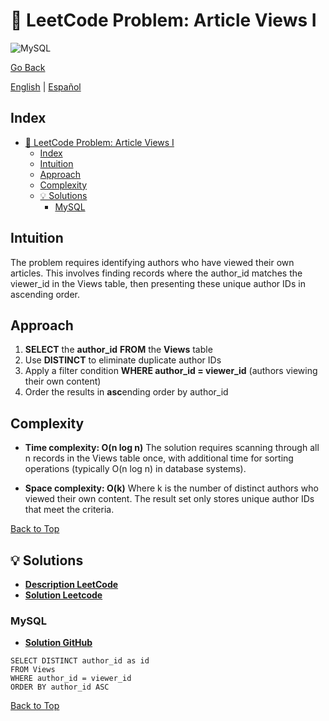 # 🤔 LeetCode Problem: Article Views I

![MySQL](https://img.shields.io/badge/MySQL-4479A1?logo=mysql&logoColor=white)

[Go Back](../README.md)

[English](./1148.ArticleViewsI.md) | [Español](./1148.ArticleViewsI-es.md)

## Index

- [🤔 LeetCode Problem: Article Views I](#-leetcode-problem-article-views-i)
  - [Index](#index)
  - [Intuition](#intuition)
  - [Approach](#approach)
  - [Complexity](#complexity)
  - [💡 Solutions](#-solutions)
    - [MySQL](#mysql)

## Intuition

The problem requires identifying authors who have viewed their own articles. This involves finding records where the author_id matches the viewer_id in the Views table, then presenting these unique author IDs in ascending order.

## Approach

1. **SELECT** the **author_id** **FROM** the **Views** table
2. Use **DISTINCT** to eliminate duplicate author IDs
3. Apply a filter condition **WHERE author_id = viewer_id** (authors viewing their own content)
4. Order the results in **asc**ending order by author_id

## Complexity

- **Time complexity: O(n log n)**
The solution requires scanning through all n records in the Views table once, with additional time for sorting operations (typically O(n log n) in database systems).

- **Space complexity: O(k)**
Where k is the number of distinct authors who viewed their own content. The result set only stores unique author IDs that meet the criteria.

[Back to Top](#index)

## 💡 Solutions

- **[Description LeetCode](https://leetcode.com/problems/article-views-i/description/)**
- **[Solution Leetcode](hhttps://leetcode.com/problems/article-views-i/solutions/6666593/easy-by-danielpaez-dev-4c4u/)**

### MySQL

- **[Solution GitHub](../solutions/MySQL/1148.ArticleViewsI.sql)**

```mysql
SELECT DISTINCT author_id as id
FROM Views
WHERE author_id = viewer_id
ORDER BY author_id ASC
```

[Back to Top](#index)

